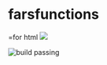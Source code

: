 # farsfunctions

=for html <a href="https://travis-ci.org/mikemcclendon/farsfunctions"><img src="https://travis-ci.org/mikemcclendon/farsfunctions.svg?branch=master"></a>

<img src="https://travis-ci.org/mikemcclendon/farsfunctions.svg?branch=master" alt="build passing" style="max-width:100%;">
